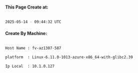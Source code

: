 
   
#### This Page Create at:

```bash

2025-05-14 - 09:44:32 UTC

```

#### Create By Machine:

```bash

Host Name : fv-az1307-587

platform  : Linux-6.11.0-1013-azure-x86_64-with-glibc2.39

Ip Local  : 10.1.0.127

```

